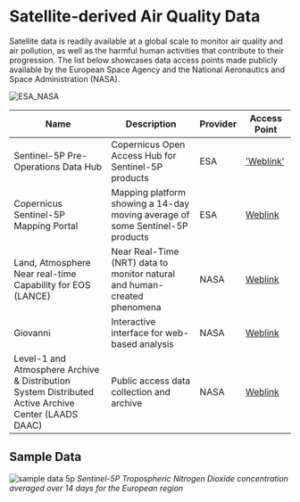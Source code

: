 # Satellite-derived Air Quality Data

Satellite data is readily available at a global scale to monitor air quality and air pollution, as well as the harmful human activities that contribute to their progression. The list below showcases data access points made publicly available by the European Space Agency and the National Aeronautics and Space Administration (NASA).

![ESA_NASA](https://github.com/jevaughnhenry/satellite_derived_air_quality/assets/127128607/445264d1-4e4a-4065-92c3-0b40bd293626)



| **Name**  | **Description**  | **Provider** | **Access Point** |
|-----|--------|----------|-----------|
| Sentinel-5P Pre-Operations Data Hub     | Copernicus Open Access Hub for Sentinel-5P products       | ESA      | ['Weblink'](https://s5phub.copernicus.eu/dhus/#/home)    |
| Copernicus Sentinel-5P Mapping Portal    | Mapping platform showing a 14-day moving average of some Sentinel-5P products | ESA      | [Weblink](https://maps.s5p-pal.com/no2/)  |
| Land, Atmosphere Near real-time Capability for EOS (LANCE)    | Near Real-Time (NRT) data to monitor natural and human-created phenomena   | NASA     | [Weblink](https://www.earthdata.nasa.gov/learn/find-data/near-real-time/hazards-and-disasters/air-quality)      |
| Giovanni | Interactive interface for web-based analysis   | NASA     | [Weblink](https://giovanni.gsfc.nasa.gov/giovanni/#service=TmAvMp&starttime=&endtime=&variableFacets=dataFieldDiscipline%3AAerosols%3B) |
| Level-1 and Atmosphere Archive & Distribution System Distributed Active Archive Center (LAADS DAAC) | Public access data collection and archive | NASA   | [Weblink](https://ladsweb.modaps.eosdis.nasa.gov/)   |

## Sample Data
![sample data 5p](https://github.com/jevaughnhenry/satellite_derived_air_quality/assets/127128607/a1b3edda-e735-4abd-af1a-ddbbc9a83ef5)
*Sentinel-5P Tropospheric Nitrogen Dioxide concentration averaged over 14 days for the European region*
